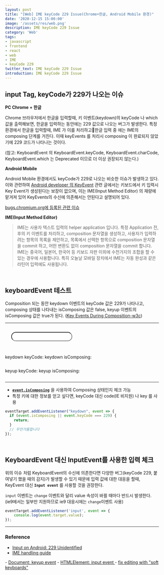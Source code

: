 ```yaml
---
layout: post
title: "[Web] IME keyCode 229 Issue(Chrome+한글, Android Mobile 환경)"
date: '2020-12-15 15:00:00'
image: '/assets/res/web.png'
description: IME keyCode 229 Issue
category: 'Web'
tags:
- javascript
- frontend
- react
- web
- IME
- keyCode 229
twitter_text: IME keyCode 229 Issue
introduction: IME keyCode 229 Issue
---
```



## input Tag, keyCode가 229가 나오는 이슈

**PC Chrome + 한글**

Chrome 브라우저에서 한글을 입력할때, 키 이벤트(keydown)의 keyCode 나 which 값을 출력해보면, 한글을 입력하는 동안에는 229 값으로 나오는 버그가 발생한다. 특정 환경에서 한글을 입력할때, IME 가 이를 처리하고한글 입력 중 에는 IME의 composing 단계를 거친다. 이때 keyEvents 를 처리시 composing 이 완료되지 않았기에 229 코드가 나타나는 것이다. 

(참고: KeyboardEvent 의 KeyboardEvent.keyCode, KeyboardEvent.charCode, KeyboardEvent.which 는 Deprecated 이므로 더 이상 권장되지 않는다.)

**Android Mobile**

Android Mobile 환경에서도 keyCode가 229로 나오는 비슷한 이슈가 발생하고 있다. 이와 관련하여 [Android developer 의 KeyEvent](https://developer.android.com/reference/android/view/KeyEvent) 관련 글에서는 키보드에서 키 입력시 Key Event가 생성된다는 보장이 없으며, 이는 IME(Input Method Editor) 의 재량에 맡겨져 있어 KeyEvents의 수신에 의존해서는 안된다고 설명되어 있다.

[bugs.chromium.org에 등록된 관련 이슈](https://bugs.chromium.org/p/chromium/issues/detail?id=118639)

**IME(Input Method Editor)**

> IME는 사용자 텍스트 입력의 helper application 입니다. 특정 Application 전, 후의 키 이벤트를 처리하고, composition 문자열을 생성하고, 사용자가 입력하려는 항목의 목록을 제안하고, 목록에서 선택한 항목으로 composition 문자열을 commit 하고, 어떤 변환도 없이 composition 문자열을 commit 합니다. IME는 중국어, 일본어, 한국어 등 키보드 자판 이외에 수천가지의 조합을 할 수 있는 경우에 사용합니다. 특히 오늘날 모바일 장치에서 IME는 자동 완성과 같은 라틴어 입력에도 사용됩니다.

<br/>

## keyboardEvent 테스트

Composition 되는 동안 keydown 이벤트의 keyCode 값은 229가 나타나고, composing 상태를 나타내는 isComposing 값은 false, keyup 이벤트의 isComposing 값은 true가 된다.
([Key Events During Composition-w3c](https://w3c.github.io/uievents/#events-composition-key-events))

***
<style>
    #testing {
        -webkit-border-radius: 15px;
        -moz-border-radius: 15px;
        border-radius: 15px;
        width: 200px;
        height: 30px;
        display: block;
        margin: 1.813rem 1.25rem;
    }
    input#testing:focus, input#testing:active {
        outline: #de513c auto 3px;
        -webkit-border-radius: 5px;
        -moz-border-radius: 5px;
        border-radius: 5px;
    }
</style>
<div id="test_area">
<input type="text" id="testing" name="testname">
<p style="display:inline-block">keydown keyCode: </p><p style="display:inline-block" id="keydown_keyCode"></p>
<p style="display:inline-block">keydown isComposing: </p><p style="display:inline-block" id="keydown_isComposing"></p>
<div></div>
<p style="display:inline-block">keyup keyCode: </p><p style="display:inline-block" id="keyup_keyCode"></p>
<p style="display:inline-block">keyup isComposing: </p><p style="display:inline-block" id="keyup_isComposing"></p>
</div>
<script>
document.getElementById('testing').onkeydown = function(event) {
    document.getElementById('keydown_keyCode').innerHTML = event.keyCode;
    document.getElementById('keydown_isComposing').innerHTML = event.isComposing;
}
document.getElementById('testing').onkeyup = function(event) {
    document.getElementById('keyup_keyCode').innerHTML = event.keyCode;
    document.getElementById('keyup_isComposing').innerHTML = event.isComposing;

}
</script>
***

- [**`event.isComposing`**](https://developer.mozilla.org/en-US/docs/Web/API/KeyboardEvent/isComposing) 을 사용하여 Composing 상태인지 체크 가능
- 특정 키에 대한 정보를 얻고 싶다면, keyCode 대신 code(IE 비지원) 나 key 를 사용
  
```js
eventTarget.addEventListener("keydown", event => { 
  if (event.isComposing || event.keyCode === 229) { 
    return; 
  } 
  // 무언가를합니다 
});
```

<br/>

## KeyboardEvent 대신 InputEvent를 사용한 입력 체크

위의 이슈 처럼 KeyboardEvent의 수신에 의존한다면 다양한 버그(keyCode 229, 붙여넣기 했을 때의 감지)가 발생할 수 있기 때문에 입력 값에 대한 대응을 할때, KeyEvent 대신 **`Input event`** 를 사용할 것을 권장한다. 

`input` 이벤트는 `change` 이벤트와 달리 value 속성이 바뀔 때마다 반드시 발생한다. (ie9에서는 일부만 지원하므로 ie9 대응시에는 `change`이벤트 사용)

```js
eventTarget.addEventListener('input', event => {
    console.log(event.target.value);
});
```


-----
### Reference
- <a href="https://clark.engineering/input-on-android-229-unidentified-1d92105b9a04">Input on Android: 229 Unidentified</a>
- <a href="https://developer.mozilla.org/en-US/docs/Mozilla/IME_handling_guide#Native_IME_handlers">IME handling guide
</a>
- <a href="https://developer.mozilla.org/ko/docs/Web/API/Document/keyup_event">Document: keyup event</a>
- <a href="https://developer.mozilla.org/ko/docs/Web/API/HTMLElement/input_event">HTMLElement: input event
</a>
- <a href="https://github.com/ianstormtaylor/slate/issues/2062">fix editing with "soft keyboards"</a>
